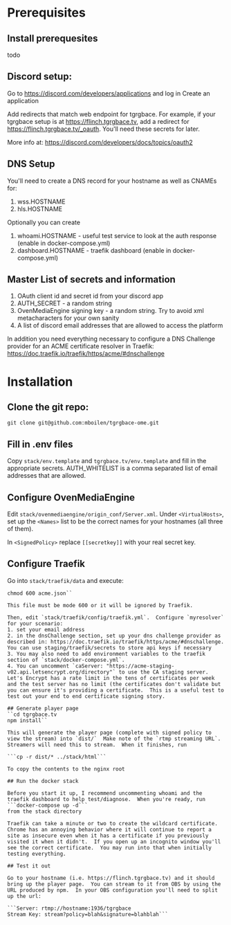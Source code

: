 # Prerequisites
## Install prerequesites
todo
## Discord setup:
Go to https://discord.com/developers/applications and log in
Create an application 

Add redirects that match web endpoint for tgrgbace.  For example, if your tgrgbace
setup is at https://flinch.tgrgbace.tv, add a redirect for https://flinch.tgrgbace.tv/_oauth.  You'll need these secrets for later.

More info at: https://discord.com/developers/docs/topics/oauth2

## DNS Setup
You'll need to create a DNS record for your hostname as well as CNAMEs for:
1. wss.HOSTNAME
2. hls.HOSTNAME

Optionally you can create
1. whoami.HOSTNAME - useful test service to look at the auth response (enable in docker-compose.yml)
2. dashboard.HOSTNAME - traefik dashboard (enable in docker-compose.yml)

## Master List of secrets and information
1. OAuth client id and secret id from your discord app
2. AUTH_SECRET - a random string
3. OvenMediaEngine signing key - a random string.  Try to avoid xml metacharacters for your own sanity
4. A list of discord email addresses that are allowed to access the platform

In addition you need everything necessary to configure a DNS Challenge provider for an ACME certificate resolver in Traefik: https://doc.traefik.io/traefik/https/acme/#dnschallenge

# Installation

## Clone the git repo:
```git clone git@github.com:mboilen/tgrgbace-ome.git```

## Fill in .env files
Copy `stack/env.template` and `tgrgbace.tv/env.template` and fill in the appropriate secrets.  AUTH_WHITELIST is a comma separated list of email addresses that are allowed.

## Configure OvenMediaEngine
Edit `stack/ovenmediaengine/origin_conf/Server.xml`.  Under `<VirtualHosts>`, set up the `<Names>` list to be the correct names for your hostnames (all three of them).

In `<SignedPolicy>` replace `[[secretkey]]` with your real secret key.

## Configure Traefik
Go into `stack/traefik/data` and execute:
```touch acme.json
chmod 600 acme.json``

This file must be mode 600 or it will be ignored by Traefik.

Then, edit `stack/traefik/config/traefik.yml`.  Configure `myresolver` for your scenario:
1. set your email address
2. in the dnsChallenge section, set up your dns challenge provider as described in: https://doc.traefik.io/traefik/https/acme/#dnschallenge.  You can use staging/traefik/secrets to store api keys if necessary
3. You may also need to add environment variables to the traefik section of `stack/docker-compose.yml`.
4. You can uncomment `caServer: "https://acme-staging-v02.api.letsencrypt.org/directory"` to use the CA staging server.  Let's Encrypt has a rate limit in the tens of certificates per week and the test server has no limit (the certificates don't validate but you can ensure it's providing a certificate.  This is a useful test to test out your end to end certificate signing story.

## Generate player page
``cd tgrgbace.tv
npm install``

This will generate the player page (complete with signed policy to view the stream) into `dist/`  Make note of the `rtmp streaming URL`.  Streamers will need this to stream.  When it finishes, run

```cp -r dist/* ../stack/html```

To copy the contents to the nginx root

## Run the docker stack

Before you start it up, I recommend uncommenting whoami and the traefik dashboard to help test/diagnose.  When you're ready, run
```docker-compose up -d```
from the stack directory

Traefik can take a minute or two to create the wildcard certificate.  Chrome has an annoying behavior where it will continue to report a site as insecure even when it has a certificate if you previously visited it when it didn't.  If you open up an incognito window you'll see the correct certificate.  You may run into that when initially testing everything.

## Test it out

Go to your hostname (i.e. https://flinch.tgrgbace.tv) and it should bring up the player page.  You can stream to it from OBS by using the URL produced by npm.  In your OBS configuration you'll need to split up the url:

```Server: rtmp://hostname:1936/tgrgbace
Stream Key: stream?policy=blah&signature=blahblah```
